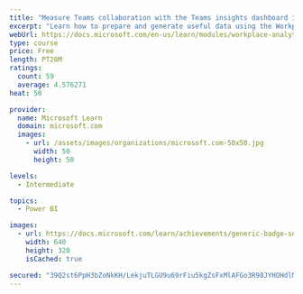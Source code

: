 ```yaml
---
title: "Measure Teams collaboration with the Teams insights dashboard in Workplace Analytics"
excerpt: "Learn how to prepare and generate useful data using the Workplace Analytics Power BI Teams insights dashboard.  Analyze Microsoft Teams adoption trends from the populated reports."
webUrl: https://docs.microsoft.com/en-us/learn/modules/workplace-analytics-teams-insights/
type: course
price: Free
length: PT28M
ratings:
  count: 59
  average: 4.576271
heat: 50

provider:
  name: Microsoft Learn
  domain: microsoft.com
  images:
    - url: /assets/images/organizations/microsoft.com-50x50.jpg
      width: 50
      height: 50

levels:
  - Intermediate

topics:
  - Power BI

images:
  - url: https://docs.microsoft.com/learn/achievements/generic-badge-social.png
    width: 640
    height: 320
    isCached: true

secured: "39Q2st6PpH3bZoNkKH/LekjuTLGU9u69rFiu5kgZsFxMlAFGo3R98JYHOHdlM30btGxBkZIyIdZkLchQFqXB0Y9/IJWR05Mrj9+ZlvIU+JC40QVI8ZLze/4OKtDGY0NpAt8wRyuXGgqKvmEq8nL54vAD8WletYKwjpLABKe3u8vXUT4QrjviZhDOJ3NTcHbRSEzhFupxF/kiMWHNHIotj3NfrI7rVLbiRYjbqRFLDqe97kd9WN0SisdPVWqWjQXhmG+IW94vfvQj4oRU88PcqcH81RK1PZx66mH71n28FfELGXwM33jZQII2EPF1RkrLo7j65hXPXGv1qvXZxWnGrizjOLyBZnt0m22HrYGDZ99dlO/r2DO12qc8t78UIFfQFvzRN6ttbmdpghriGU8YoP+/3I7wOh/PP0ibEa0ri5U=;SMYxUgWY2KubmL1vYspTUg=="
---
```


